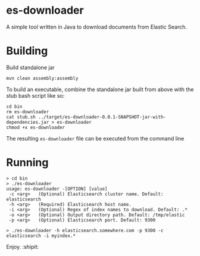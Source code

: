 # es-downloader

A simple tool written in Java to download documents from Elastic Search.

# Building

Build standalone jar

```
mvn clean assembly:assembly
```

To build an executable, combine the standalone jar built from above with the stub bash script like so:

```
cd bin
rm es-downloader
cat stub.sh ../target/es-downloader-0.0.1-SNAPSHOT-jar-with-dependencies.jar > es-downloader
chmod +x es-downloader
```
The resulting `es-downloader` file can be executed from the command line

# Running

```
> cd bin
> ./es-downloader
usage: es-downloader -[OPTION] [value]
 -c <arg>   (Optional) Elasticsearch cluster name. Default: elasticsearch
 -h <arg>   (Required) Elasticsearch host name.
 -i <arg>   (Optional) Regex of index names to download. Default: .*
 -o <arg>   (Optional) Output directory path. Default: /tmp/elastic
 -p <arg>   (Optional) Elasticsearch port. Default: 9300

> ./es-downloader -h elasticsearch.somewhere.com -p 9300 -c elasticsearch -i myindex.*
```

Enjoy. :shipit: